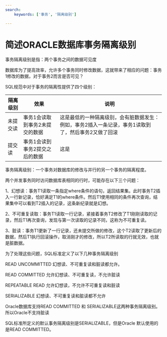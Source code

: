 ```yaml
---
search:
    keywords: ['事务', '隔离级别']

---
```



# 简述ORACLE数据库事务隔离级别

事务隔离级别是指：两个事务之间的数据可见度

数据库为了提高效率，允许多个事务同时修改数据，这就带来了相应的问题：事务1修改的数据，对于事务2而言是否可见？

SQL规范中对于事务的隔离性提供了四个级别：

|隔离级别|效果|说明|
|-|-|-|
|未提交读|事务1会读取到事务2未提交的数据|这是最低的一种隔离级别，会有脏数据发生：例如，事务2插入一条记录，事务1读取到了，然后事务2又做了回滚|
|提交读|事务1会读到事务2提交之后的数据|这是|

事务隔离级别：一个事务对数据库的修改与并行的另一个事务的隔离程度。
 
两个并发事务同时访问数据库表相同的行时，可能存在以下三个问题：
 
1、幻想读：事务T1读取一条指定where条件的语句，返回结果集。此时事务T2插入一行新记录，恰好满足T1的where条件。然后T1使用相同的条件再次查询，结果集中可以看到T2插入的记录，这条新纪录就是幻想。
 
2、不可重复读取：事务T1读取一行记录，紧接着事务T2修改了T1刚刚读取的记录，然后T1再次查询，发现与第一次读取的记录不同，这称为不可重复读。
 
3、脏读：事务T1更新了一行记录，还未提交所做的修改，这个T2读取了更新后的数据，然后T1执行回滚操作，取消刚才的修改，所以T2所读取的行就无效，也就是脏数据。
 
为了处理这些问题，SQL标准定义了以下几种事务隔离级别
 
READ UNCOMMITTED 幻想读、不可重复读和脏读都允许。
 
READ COMMITTED 允许幻想读、不可重复读，不允许脏读
 
REPEATABLE READ 允许幻想读，不允许不可重复读和脏读
 
SERIALIZABLE 幻想读、不可重复读和脏读都不允许
 
Oracle数据库支持READ COMMITTED 和 SERIALIZABLE这两种事务隔离级别。所以Oracle不支持脏读
 
SQL标准所定义的默认事务隔离级别是SERIALIZABLE，但是Oracle 默认使用的是READ COMMITTED。





 



